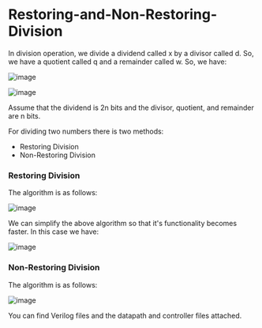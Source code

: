 # Restoring-and-Non-Restoring-Division

In division operation, we divide a dividend called x by a divisor called d. So, we have a quotient called q and a remainder called w. So, we have:

![image](https://github.com/SogolGoodarzi/Restoring-and-Non-Restoring-Division/assets/125180530/f736eb5c-51b2-4c98-9f60-99ebf48a8256)

![image](https://github.com/SogolGoodarzi/Restoring-and-Non-Restoring-Division/assets/125180530/81e95ea3-64ad-435c-997a-7f9be1bcf378)

Assume that the dividend is 2n bits and the divisor, quotient, and remainder are n bits. 

For dividing two numbers there is two methods:

* Restoring Division
* Non-Restoring Division

### Restoring Division
The algorithm is as follows:

![image](https://github.com/SogolGoodarzi/Restoring-and-Non-Restoring-Division/assets/125180530/bff0c7fb-c873-4ebb-a354-fea5cc0e721d)

We can simplify the above algorithm so that it's functionality becomes faster. In this case we have:

![image](https://github.com/SogolGoodarzi/Restoring-and-Non-Restoring-Division/assets/125180530/5a28e7f1-e4a1-404f-955e-f8d4731e64e7)

### Non-Restoring Division
The algorithm is as follows:

![image](https://github.com/SogolGoodarzi/Restoring-and-Non-Restoring-Division/assets/125180530/cf511d13-ecba-49fd-92cd-ea1b7aa7e1f7)

You can find Verilog files and the datapath and controller files attached. 
